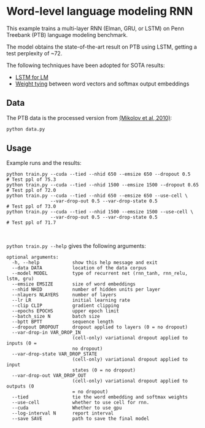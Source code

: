# Word-level language modeling RNN

This example trains a multi-layer RNN (Elman, GRU, or LSTM) on Penn Treebank (PTB) language modeling benchmark.

The model obtains the state-of-the-art result on PTB using LSTM, getting a test perplexity of ~72.

The following techniques have been adopted for SOTA results: 
- [LSTM for LM](https://arxiv.org/pdf/1409.2329.pdf)
- [Weight tying](https://arxiv.org/abs/1608.05859) between word vectors and softmax output embeddings

## Data

The PTB data is the processed version from [(Mikolov et al, 2010)](http://www.fit.vutbr.cz/research/groups/speech/publi/2010/mikolov_interspeech2010_IS100722.pdf):

```bash
python data.py
```

## Usage

Example runs and the results:

```
python train.py --cuda --tied --nhid 650 --emsize 650 --dropout 0.5        # Test ppl of 75.3
python train.py --cuda --tied --nhid 1500 --emsize 1500 --dropout 0.65     # Test ppl of 72.0
python train.py --cuda --tied --nhid 650 --emsize 650 --use-cell \
                --var-drop-out 0.5 --var-drop-state 0.5                    # Test ppl of 73.0
python train.py --cuda --tied --nhid 1500 --emsize 1500 --use-cell \
                --var-drop-out 0.5 --var-drop-state 0.5                    # Test ppl of 71.7
```

<br>

`python train.py --help` gives the following arguments:
```
optional arguments:
  -h, --help            show this help message and exit
  --data DATA           location of the data corpus
  --model MODEL         type of recurrent net (rnn_tanh, rnn_relu, lstm, gru)
  --emsize EMSIZE       size of word embeddings
  --nhid NHID           number of hidden units per layer
  --nlayers NLAYERS     number of layers
  --lr LR               initial learning rate
  --clip CLIP           gradient clipping
  --epochs EPOCHS       upper epoch limit
  --batch_size N        batch size
  --bptt BPTT           sequence length
  --dropout DROPOUT     dropout applied to layers (0 = no dropout)
  --var-drop-in VAR_DROP_IN
                        (cell-only) variational dropout applied to inputs (0 =
                        no dropout)
  --var-drop-state VAR_DROP_STATE
                        (cell-only) variational dropout applied to input
                        states (0 = no dropout)
  --var-drop-out VAR_DROP_OUT
                        (cell-only) variational dropout applied to outputs (0
                        = no dropout)
  --tied                tie the word embedding and softmax weights
  --use-cell            whether to use cell for rnn.
  --cuda                Whether to use gpu
  --log-interval N      report interval
  --save SAVE           path to save the final model
```
